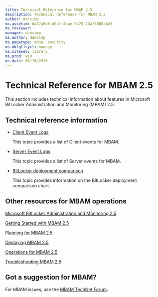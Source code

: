 ```yaml
---
title: Technical Reference for MBAM 2.5
description: Technical Reference for MBAM 2.5
author: dansimp
ms.assetid: da77a5b6-d5cf-4bae-9475-13a75088ab23
ms.reviewer: 
manager: dansimp
ms.author: dansimp
ms.pagetype: mdop, security
ms.mktglfcycl: manage
ms.sitesec: library
ms.prod: w10
ms.date: 06/16/2016
---
```



# Technical Reference for MBAM 2.5


This section includes technical information about features in Microsoft BitLocker Administration and Monitoring (MBAM) 2.5.

## Technical reference information


-   [Client Event Logs](client-event-logs.md)

    This topic provides a list of Client events for MBAM.

-   [Server Event Logs](server-event-logs.md)

    This topic provides a list of Server events for MBAM.

- [BitLocker deployment comparison](/windows/security/information-protection/bitlocker/bitlocker-deployment-comparison)

    This topic provides information on the BitLocker deployment comparison chart.

## Other resources for MBAM operations


[Microsoft BitLocker Administration and Monitoring 2.5](index.md)

[Getting Started with MBAM 2.5](getting-started-with-mbam-25.md)

[Planning for MBAM 2.5](planning-for-mbam-25.md)

[Deploying MBAM 2.5](deploying-mbam-25.md)

[Operations for MBAM 2.5](operations-for-mbam-25.md)

[Troubleshooting MBAM 2.5](troubleshooting-mbam-25.md)

## Got a suggestion for MBAM?

For MBAM issues, use the [MBAM TechNet Forum](https://social.technet.microsoft.com/Forums/home?forum=mdopmbam).

 

 




